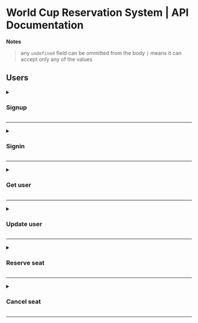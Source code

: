 # World Cup Reservation System | API Documentation
**Notes**
> any `undefined` field can be ommitted from the body
> `|` means it can accept only any of the values 
<!-- Section -->
## Users
<!-- Endpoint -->
<details><summary><h3>Signup</h3></summary>

**`POST`** | `/users/signup`

**Body**
```json
{
    "username": "string",
    "password": "string",
    "firstName": "string",
    "lastName": "string",
    "birthDate": "yyyy-mm-dd",
    "gender": "M" | "F",
    "nationality": "string" | undefined,
    "email": "string",
    "role": "fan" | "manager" | "admin"
}
```
Example
```json
{
    "username": "hazem",
    "password": "123456789",
    "firstName": "Hazem",
    "lastName": "Elaswad",
    "birthDate": "2000-09-20",
    "gender": "M",
    "nationality": "Egyptian",
    "email": "hazem@gmail.com",
    "role": "fan"
}
```
**Response**

status: `400` 
```json
{
    "status": "failure",
    "message": "<error_msg>"
}
```

status: `500` 
```json
{
    "status": "failure",
    "message": "Internal server error"
}
```

status: `201`
```json
{
    "status": "success",
    "message": "User has been created successfully"
}
```
</details>

---

<!-- Endpoint -->
<details><summary><h3>Signin</h3></summary>

**`POST`** | `/users/signin`

**Body**
```json
{
    "username": "string",
    "password": "string"
}
```
Example
```json
{
    "username": "hazem",
    "password": "123456789",
}
```
**Response**

status: `400` 
```json
{
    "status": "failure",
    "message": "<error_msg>"
}
```

status: `401` 
```json
{
    "status": "failure",
    "message": "<error_msg>"
}
```

status: `403` 
```json
{
    "status": "failure",
    "message": "Username is incorrect"
}
```

status: `200`
```json
{
    "status": "success",
    "message": "User signed in successfully",
    "token": "<token>"
}
```

</details> 

---

<!-- Endpoint -->
<details><summary><h3>Get user</h3></summary>

**`GET`** | `/users/me`

**Headers**
```
Token: "string"
```

**Response**

status: `400` 
```json
{
    "status": "failure",
    "message": "User does not exist in the system"
}
```

status: `401` 
```json
{
    "status": "failure",
    "message": "Unauthorized request, provide a token"
}
```

status: `403` 
```json
{
    "status": "failure",
    "message": "Permission denied, invalid token"
}
```

status: `200`
```json
{
    "username": "string",
    "firstName": "string",
    "lastName": "string",
    "birthDate": "date",
    "gender": "M" | "F",
    "nationality": "string",
    "email": "string",
    "role": "fan" | "manager" | "admin",
    "matches": [
        {
            "matchId": "string",
            "seatRow": "number",
            "seatColumn": "number",
            "_id": "string"
        }
    ]
}
```

</details> 

---


<!-- Endpoint -->
<details><summary><h3>Update user</h3></summary>

**`PUT`** | `/users/me`

**Headers**

**`Token:`** "string"

> **NOTE:** *You don't have to provide all body attributes, you can omit what you want, and update what you need*

**Body**
```json
{
    "firstName": "string",
    "lastName": "string",
    "birthDate": "yyyy-mm-dd",
    "gender": "M" | "F",
    "nationality": "string",
    "role": "fan" | "manager" | "admin"
}
```
Example
```json
{
    "firstName": "Saif",
    "lastName": "Elsayed",
    "birthDate": "1999-09-20",
    "gender": "M",
    "role": "fan"
}
```


**Response**

status: `400` 
```json
{
    "status": "failure",
    "message": "<error_msg>"
}
```

status: `401` 
```json
{
    "status": "failure",
    "message": "Unauthorized request, provide a token"
}
```

status: `403` 
```json
{
    "status": "failure",
    "message": "Permission denied, invalid token"
}
```

status: `201`
```json
{
    "status": "success",
    "message": "User has been updated successfully"
}
```

</details> 

---


<!-- Endpoint -->
<details><summary><h3>Reserve seat</h3></summary>

**`PUT`** | `/users/reservation`

**Headers**

**`Token:`** "string"

**Body**
```json
{
    "matchId": "string",
    "seatColumn": "number",
    "seatRow": "number",
    "creditCard": "string",
    "pinNumber": "number"
}
```
Example
```json
{
    "matchId": "d39ao62105l539530761d6e5",
    "seatColumn": 50,
    "seatRow": 10,
    "creditCard": "123456789",
    "pinNumber": 1259
}
```

**Response**

status: `400` 
```json
{
    "status": "failure",
    "message": "<error_msg>"
}
```

status: `401` 
```json
{
    "status": "failure",
    "message": "Unauthorized request, provide a token"
}
```

status: `403` 
```json
{
    "status": "failure",
    "message": "<error_msg>"
}
```

status: `500` 
```json
{
    "status": "failure",
    "message": "Internal server error"
}
```

status: `201`
```json
{
    "ticket": "string"
}
```

</details> 

---


<!-- Endpoint -->
<details><summary><h3>Cancel seat</h3></summary>

**`PUT`** | `/users/cancellation`

**Headers**

**`Token:`** "string"

**Body**
```json
{
    "matchId": "string",
    "seatColumn": "number",
    "seatRow": "number"
}
```
Example
```json
{
    "matchId": "339a56k1051539530761d655",
    "seatColumn": 15,
    "seatRow": 3
}
```

**Response**

status: `400` 
```json
{
    "status": "failure",
    "message": "<error_msg>"
}
```

status: `401` 
```json
{
    "status": "failure",
    "message": "Unauthorized request, provide a token"
}
```

status: `403` 
```json
{
    "status": "failure",
    "message": "<error_msg>"
}
```

status: `500` 
```json
{
    "status": "failure",
    "message": "Internal server error"
}
```

status: `201`
```json
{
    "status": "success",
    "message": "Cancelled successfully"
}
```

</details> 

---